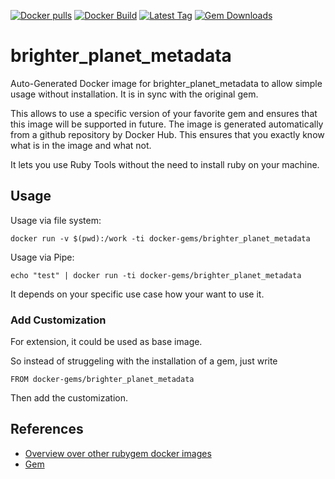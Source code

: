 [![Docker pulls](https://img.shields.io/docker/pulls/rubygem/brighter_planet_metadata.svg)](https://hub.docker.com/r/rubygem/brighter_planet_metadata/)
[![Docker Build](https://img.shields.io/docker/automated/rubygem/brighter_planet_metadata.svg)](https://hub.docker.com/r/rubygem/brighter_planet_metadata/)
[![Latest Tag](https://img.shields.io/github/tag/docker-rubygem/brighter_planet_metadata.svg)](https://hub.docker.com/r/rubygem/brighter_planet_metadata/)
[![Gem Downloads](https://img.shields.io/gem/dt/brighter_planet_metadata.svg)](https://rubygems.org/gems/brighter_planet_metadata/)
# brighter_planet_metadata

Auto-Generated Docker image for brighter_planet_metadata to allow simple usage without installation.
It is in sync with the original gem.

This allows to use a specific version of your favorite gem and ensures that this image will be supported in future.
The image is generated automatically from a github repository by Docker Hub.
This ensures that you exactly know what is in the image and what not.

It lets you use Ruby Tools without the need to install ruby on your machine.

## Usage

Usage via file system:

`docker run -v $(pwd):/work -ti docker-gems/brighter_planet_metadata`

Usage via Pipe:

`echo "test" | docker run -ti docker-gems/brighter_planet_metadata`

It depends on your specific use case how your want to use it.

### Add Customization

For extension, it could be used as base image.

So instead of struggeling with the installation of a gem, just write

`FROM docker-gems/brighter_planet_metadata`

Then add the customization.

## References

 - [Overview over other rubygem docker images](https://github.com/thinkbot/docker-rubygem)
 - [Gem](https://rubygems.org/gems/brighter_planet_metadata/)
